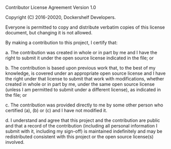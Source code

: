 Contributor License Agreement Version 1.0

Copyright (C) 2016-20020, Dockershelf Developers.

Everyone is permitted to copy and distribute verbatim copies of this license document, but changing it is not allowed.

By making a contribution to this project, I certify that:

a. The contribution was created in whole or in part by me and I have the right to submit it under the open source license indicated in the file; or

b. The contribution is based upon previous work that, to the best of my knowledge, is covered under an appropriate open source license and I have the right under that license to submit that work with modifications, whether created in whole or in part by me, under the same open source license (unless I am permitted to submit under a different license), as indicated in the file; or

c. The contribution was provided directly to me by some other person who certified (a), (b) or (c) and I have not modified it.

d. I understand and agree that this project and the contribution are public and that a record of the contribution (including all personal information I submit with it, including my sign-off) is maintained indefinitely and may be redistributed consistent with this project or the open source license(s) involved.
